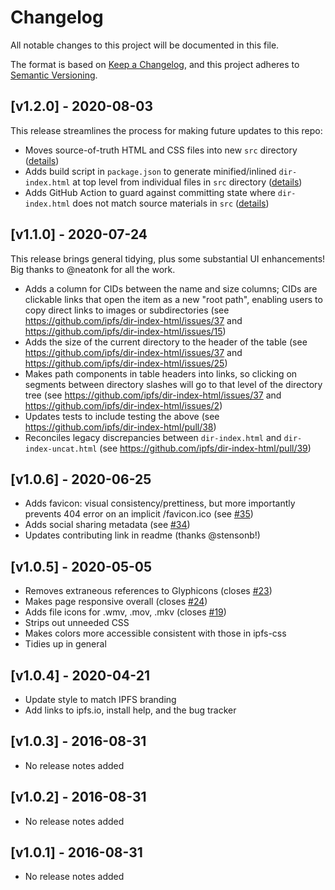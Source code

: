 # Changelog
All notable changes to this project will be documented in this file.

The format is based on [Keep a Changelog](https://keepachangelog.com/en/1.0.0/),
and this project adheres to [Semantic Versioning](https://semver.org/spec/v2.0.0.html).

## [v1.2.0] - 2020-08-03
This release streamlines the process for making future updates to this repo:

- Moves source-of-truth HTML and CSS files into new `src` directory ([details](https://github.com/ipfs/dir-index-html/pull/40#issue-456530181))
- Adds build script in `package.json` to generate minified/inlined `dir-index.html` at top level from individual files in `src` directory ([details](https://github.com/ipfs/dir-index-html/pull/40#issue-456530181))
- Adds GitHub Action to guard against committing state where `dir-index.html` does not match source materials in `src` ([details](https://github.com/ipfs/dir-index-html/pull/40#pullrequestreview-456126397))

## [v1.1.0] - 2020-07-24
This release brings general tidying, plus some substantial UI enhancements! Big thanks to @neatonk for all the work.

- Adds a column for CIDs between the name and size columns; CIDs are clickable links that open the item as a new "root path", enabling users to copy direct links to images or subdirectories (see https://github.com/ipfs/dir-index-html/issues/37 and https://github.com/ipfs/dir-index-html/issues/15)
- Adds the size of the current directory to the header of the table (see https://github.com/ipfs/dir-index-html/issues/37 and https://github.com/ipfs/dir-index-html/issues/25)
- Makes path components in table headers into links, so clicking on segments between directory slashes will go to that level of the directory tree (see https://github.com/ipfs/dir-index-html/issues/37 and https://github.com/ipfs/dir-index-html/issues/2)
- Updates tests to include testing the above (see https://github.com/ipfs/dir-index-html/pull/38)
- Reconciles legacy discrepancies between `dir-index.html` and `dir-index-uncat.html` (see https://github.com/ipfs/dir-index-html/pull/39)


## [v1.0.6] - 2020-06-25
- Adds favicon: visual consistency/prettiness, but more importantly prevents 404 error on an implicit /favicon.ico (see [#35](https://github.com/ipfs/dir-index-html/issues/35))
- Adds social sharing metadata (see [#34](https://github.com/ipfs/dir-index-html/issues/34))
- Updates contributing link in readme (thanks @stensonb!)


## [v1.0.5] - 2020-05-05

- Removes extraneous references to Glyphicons (closes [#23](https://github.com/ipfs/dir-index-html/issues/23))
- Makes page responsive overall (closes [#24](https://github.com/ipfs/dir-index-html/issues/24))
- Adds file icons for .wmv, .mov, .mkv (closes [#19](https://github.com/ipfs/dir-index-html/issues/19))
- Strips out unneeded CSS
- Makes colors more accessible consistent with those in ipfs-css
- Tidies up in general


## [v1.0.4] - 2020-04-21
- Update style to match IPFS branding
- Add links to ipfs.io, install help, and the bug tracker


## [v1.0.3] - 2016-08-31
- No release notes added


## [v1.0.2] - 2016-08-31
- No release notes added


## [v1.0.1] - 2016-08-31
- No release notes added
